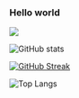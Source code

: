 ### Hello world
![](https://komarev.com/ghpvc/?username=jiny2021&color=orange)

![GitHub stats](https://github-readme-stats.vercel.app/api?username=jiny2021&count_private=true&theme=tokyonight)

[![GitHub Streak](https://github-readme-streak-stats.herokuapp.com/?user=jiny2021&theme=tokyonight)](https://git.io/streak-stats)

![Top Langs](https://github-readme-stats.vercel.app/api/top-langs/?username=jiny2021&theme=tokyonight)
